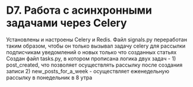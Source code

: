 # D7. Работа с асинхронными задачами через Celery

Установлены и настроены Celery и Redis.
Файл signals.py переработан таким образом, чтобы он только вызывал задачу celery для рассылки подписчикам уведомлений о новых только что созданных статьях
Создан файл tasks.py, в котором прописана логика двух задач - 1) post_created, что позволяет осуществлять рассылку после создания записи 2) new_posts_for_a_week - осуществляет еженедельную рассылку в понедельник в 8 утра

